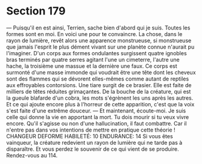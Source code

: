 # Section 179

— Puisqu'il en est ainsi, Terrien, sache bien d'abord qui je suis.
Toutes les formes sont en moi. En voici une pour te convaincre.
La chose, dans le rayon de lumière, revêt alors une apparence
monstrueuse, si monstrueuse que jamais l'esprit le plus dément
vivant sur une planète connue n'aurait pu l'imaginer. D'un corps
aux formes ondulantes surgissent quatre ignobles bras terminés
par quatre serres agitant l'une un cimeterre, l'autre une hache, la
troisième une massue et la dernière une faux. Ce corps est
surmonté d'une masse immonde qui voudrait être une tête dont
les cheveux sont des
flammes qui se dévorent elles-mêmes comme autant de reptiles
aux effroyables contorsions. Une tiare surgit de ce brasier. Elle
est faite de milliers de têtes réduites grimaçantes. De la bouche
de la créature, qui est la gueule blafarde d'un cobra, les mots
s'égrènent les uns après les autres. Et ce qui ajoute encore plus à
l'horreur de cette apparition, c'est que la voix s'est faite d'une
extrême douceur. — Et maintenant, écoute-moi. Je suis celle qui
donne la vie en apportant la mort. Tu dois mourir si tu veux vivre
encore.
Qu'il s'agisse ou non d'une hallucination, il faut combattre. Car il
n'entre pas dans vos intentions de mettre en pratique cette
théorie !
CHANGEUR DEFORME HABILETÉ: 10 ENDURANCE: 14
Si vous êtes vainqueur, la créature redevient un rayon de lumière
qui ne tarde pas à disparaître. Et vous perdez le souvenir de ce
qui vient de se produire. Rendez-vous au 114.